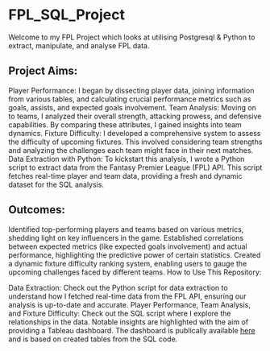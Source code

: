 # FPL_SQL_Project

Welcome to my FPL Project which looks at utilising Postgresql & Python to extract, manipulate, and analyse FPL data.

## Project Aims:

Player Performance: I began by dissecting player data, joining information from various tables, and calculating crucial performance metrics such as goals, assists, and expected goals involvement.
Team Analysis: Moving on to teams, I analyzed their overall strength, attacking prowess, and defensive capabilities. By comparing these attributes, I gained insights into team dynamics.
Fixture Difficulty: I developed a comprehensive system to assess the difficulty of upcoming fixtures. This involved considering team strengths and analyzing the challenges each team might face in their next matches.
Data Extraction with Python:
To kickstart this analysis, I wrote a Python script to extract data from the Fantasy Premier League (FPL) API. This script fetches real-time player and team data, providing a fresh and dynamic dataset for the SQL analysis.

## Outcomes:

Identified top-performing players and teams based on various metrics, shedding light on key influencers in the game.
Established correlations between expected metrics (like expected goals involvement) and actual performance, highlighting the predictive power of certain statistics.
Created a dynamic fixture difficulty ranking system, enabling users to gauge the upcoming challenges faced by different teams.
How to Use This Repository:

Data Extraction: Check out the Python script for data extraction to understand how I fetched real-time data from the FPL API, ensuring our analysis is up-to-date and accurate.
Player Performance, Team Analysis, and Fixture Difficulty: Check out the SQL script where I explore the relationships in the data. Notable insights are highlighted with the aim of providing a Tableau dashboard. The dashboard is publically available [here](https://public.tableau.com/views/FPLDashboard_16995484964890/FPLTeamAnalysis?:language=en-GB&:display_count=n&:origin=viz_share_link) and is based on created tables from the SQL code. 

